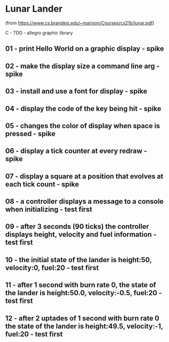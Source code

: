 # Lunar Lander
(from https://www.cs.brandeis.edu/~mairson/Courses/cs21b/lunar.pdf)

C - TDD - allegro graphic library

## 01 - print Hello World on a graphic display - spike

## 02 - make the display size a command line arg - spike

## 03 - install and use a font for display - spike

## 04 - display the code of the key being hit - spike

## 05 - changes the color of display when space is pressed - spike

## 06 - display a tick counter at every redraw - spike

## 07 - display a square at a position that evolves at each tick count - spike

## 08 - a controller displays a message to a console when initializing - test first

## 09 - after 3 seconds (90 ticks) the controller displays height, velocity and fuel information - test first

## 10 - the initial state of the lander is height:50, velocity:0, fuel:20 - test first

## 11 - after 1 second with burn rate 0, the state of the lander is height:50.0, velocity:-0.5, fuel:20 - test first

## 12 - after 2 uptades of 1 second with burn rate 0 the state of the lander is height:49.5, velocity:-1, fuel:20 - test first

